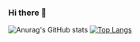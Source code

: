 ### Hi there 👋

<!--
**koekoki/koekoki** is a ✨ _special_ ✨ repository because its `README.md` (this file) appears on your GitHub profile.

Here are some ideas to get you started:

- 🔭 I’m currently working on ...
- 🌱 I’m currently learning ...
- 👯 I’m looking to collaborate on ...
- 🤔 I’m looking for help with ...
- 💬 Ask me about ...
- 📫 How to reach me: ...
- 😄 Pronouns: ...
- ⚡ Fun fact: ...
-->
![Anurag's GitHub stats](https://github-readme-stats.vercel.app/api?username=koekoki&show_icons=true&theme=radical)
[![Top Langs](https://github-readme-stats.vercel.app/api/top-langs/?username=koekoki&layout=compact&theme=radical)](https://github.com/anuraghazra/github-readme-stats)
